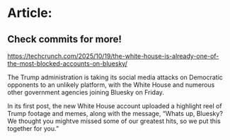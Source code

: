 # Article:

## Check commits for more!
https://techcrunch.com/2025/10/19/the-white-house-is-already-one-of-the-most-blocked-accounts-on-bluesky/

The Trump administration is taking its social media attacks on Democratic opponents to an unlikely platform, with the White House and numerous other government agencies joining Bluesky on Friday.

In its first post, the new White House account uploaded a highlight reel of Trump footage and memes, along with the message, “Whats up, Bluesky? We thought you mightve missed some of our greatest hits, so we put this together for you.”